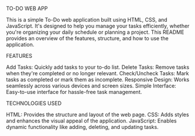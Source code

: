TO-DO WEB APP

This is a simple To-Do web application built using HTML, CSS, and JavaScript. It's designed to help you manage your tasks efficiently, whether you're organizing your daily schedule or planning a project. This README provides an overview of the features, structure, and how to use the application.

FEATURES

Add Tasks: Quickly add tasks to your to-do list.
Delete Tasks: Remove tasks when they're completed or no longer relevant.
Check/Uncheck Tasks: Mark tasks as completed or mark them as incomplete.
Responsive Design: Works seamlessly across various devices and screen sizes.
Simple Interface: Easy-to-use interface for hassle-free task management.

TECHNOLOGIES USED

HTML: Provides the structure and layout of the web page.
CSS: Adds styles and enhances the visual appeal of the application.
JavaScript: Enables dynamic functionality like adding, deleting, and updating tasks.


